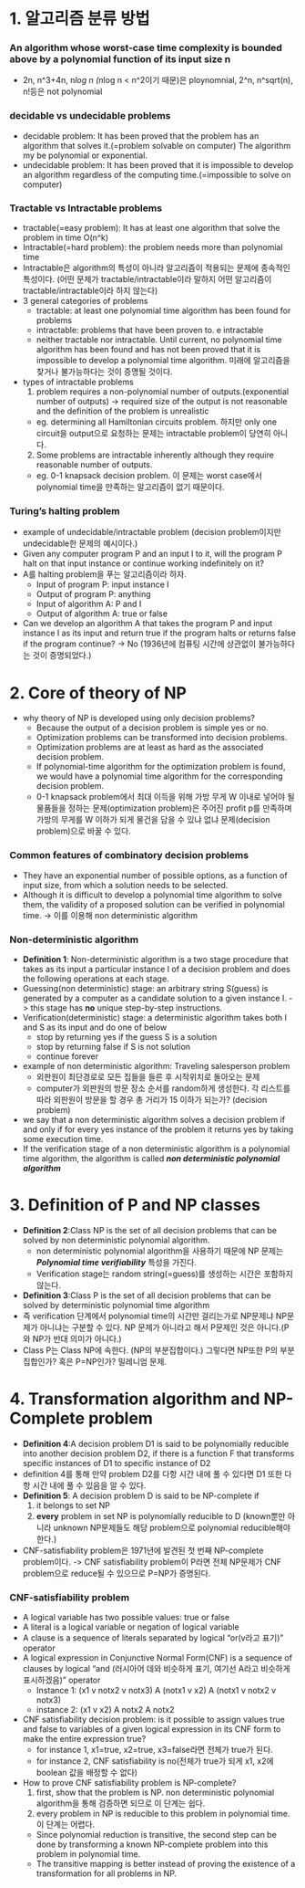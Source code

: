 # 1. 알고리즘 분류 방법
### An algorithm whose worst-case time complexity is bounded above by a polynomial function of its input size n
- 2n, n^3+4n, n*log n (n*log n < n^2이기 때문)은 ploynomnial, 2^n, n^sqrt(n), n!등은 not polynomial

### decidable vs undecidable problems
- decidable problem: It has been proved that the problem has an algorithm that solves it.(=problem solvable on computer) The algorithm my be polynomial or exponential.
- undecidable problem: It has been proved that it is impossible to develop an algorithm regardless of the computing time.(=impossible to solve on computer)

### Tractable vs Intractable problems
- tractable(=easy problem): It has at least one algorithm that solve the problem in time O(n^k)
- Intractable(=hard problem): the problem needs more than polynomial time
- Intractable은 algorithm의 특성이 아니라 알고리즘이 적용되는 문제에 종속적인 특성이다. (어떤 문제가 tractable/intractable이라 말하지 어떤 알고리즘이 tractable/intractable이라 하지 않는다)
- 3 general categories of problems
  - tractable: at least one polynomial time algorithm has been found for problems  
  - intractable: problems that have been proven to. e intractable
  - neither tractable nor intractable. Until current, no polynomial time algorithm has been found and has not been proved that it is impossible to develop a polynomial time algorithm. 미래에 알고리즘을 찾거나 불가능하다는 것이 증명될 것이다.
- types of intractable problems
  1. problem requires a non-polynomial number of outputs.(exponential number of outputs) -> required size of the output is not reasonable and the definition of the problem is unrealistic
    - eg. determining all Hamiltonian circuits problem. 하지만 only one circuit을 output으로 요청하는 문제는 intractable problem이 당연히 아니다.
  2. Some problems are intractable inherently although they require reasonable number of outputs.
    - eg. 0-1 knapsack decision problem. 이 문제는 worst case에서 polynomial time을 만족하는 알고리즘이 없기 때문이다.

### Turing’s halting problem
- example of undecidable/intractable problem (decision problem이지만 undecidable한 문제의 예시이다.)
- Given any computer program P and an input I to it, will the program P halt on that input instance or continue working indefinitely on it?
- A를 halting problem을 푸는 알고리즘이라 하자.
  - Input of program P: input instance I
  - Output of program P: anything
  - Input of algorithm A: P and I
  - Output of algorithm A: true or false
- Can we develop an algorithm A that takes the program P and input instance I as its input and return true if the program halts or returns false if the program continue? -> No (1936년에 컴퓨팅 시간에 상관없이 불가능하다는 것이 증명되었다.)

# 2. Core of theory of NP
- why theory of NP is developed using only decision problems?
  - Because the output of a decision problem is simple yes or no.
  - Optimization problems can be transformed into decision problems.
  - Optimization problems are at least as hard as the associated decision problem.
  - If polynomial-time algorithm for the optimization problem is found, we would have a polynomial time algorithm for the corresponding decision problem.
  - 0-1 knapsack problem에서 최대 이득을 위해 가방 무게 W 이내로 넣어야 될 물품들을 정하는 문제(optimization problem)은 주어진 profit p를 만족하며 가방의 무게를 W 이하가 되게 물건을 담을 수 있냐 없냐 문제(decision problem)으로 바꿀 수 있다.

### Common features of combinatory decision problems
- They have an exponential number of possible options, as a function of input size, from which a solution needs to be selected.
- Although it is difficult to develop a polynomial time algorithm to solve them, the validity of a proposed solution can be verified in polynomial time. -> 이를 이용해 non deterministic algorithm

### Non-deterministic algorithm
-  **Definition 1**: Non-deterministic algorithm is a two stage procedure that takes as its input a particular instance I of a decision problem and does the following operations at each stage.
  - Guessing(non deterministic) stage: an arbitrary string S(guess) is generated by a computer as a candidate solution to a given instance I. -> this stage has **no** unique step-by-step instructions.
  - Verification(deterministic) stage: a deterministic algorithm takes both I and S as its input and do one of below
    - stop by returning yes if the guess S is a solution
    - stop by returning false if S is not solution
    - continue forever
  - example of non deterministic algorithm: Traveling salesperson problem
    - 외판원이 최단경로로 모든 집들을 들른 후 시작위치로 돌아오는 문제
    - computer가 외판원의 방문 장소 순서를 random하게 생성한다. 각 리스트를 따라 외판원이 방문을 할 경우 총 거리가 15 이하가 되는가? (decision problem)
- we say that a non deterministic algorithm solves a decision problem if and only if for every yes instance of the problem it returns yes by taking some execution time.
- If the verification stage of a non deterministic algorithm is a polynomial time algorithm, the algorithm is called **_non deterministic polynomial algorithm_**

# 3. Definition of P and NP classes
- **Definition 2**:Class NP is the set of all decision problems that can be solved by non deterministic polynomial algorithm.
  - non deterministic polynomial algorithm을 사용하기 때문에 NP 문제는 **_Polynomial time verifiability_** 특성을 가진다.
  - Verification stage는 random string(=guess)를 생성하는 시간은 포함하지 않는다.
- **Definition 3**:Class P is the set of all decision problems that can be solved by deterministic polynomial time algorithm
- 즉 verification 단계에서 polynomial time의 시간만 걸리는가로 NP문제냐 NP문제가 아니냐는 구분할 수 있다. NP 문제가 아니라고 해서 P문제인 것은 아니다.(P와 NP가 반대 의미가 아니다.)
- Class P는 Class NP에 속한다. (NP의 부분집합이다.) 그렇다면 NP또한 P의 부분집합인가? 혹은 P=NP인가? 밀레니엄 문제.

# 4. Transformation algorithm and NP-Complete problem
- **Definition 4**:A decision problem D1 is said to be polynomially reducible into another decision problem D2, if there is a function F that transforms specific instances of D1 to specific instance of D2
- definition 4를 통해 만약 problem D2를 다항 시간 내에 풀 수 있다면 D1 또한 다항 시간 내에 풀 수 있음을 알 수 있다.
- **Definition 5**: A decision problem D is said to be NP-complete if
  1. it belongs to set NP
  2. **every** problem in set NP is polynomially reducible to D (known뿐만 아니라 unknown NP문제들도 해당 problem으로 polynomial reducible해야한다.)
- CNF-satisfiability problem은 1971년에 발견된 첫 번째 NP-complete problem이다. -> CNF satisfiability problem이 P라면 전체 NP문제가 CNF problem으로 reduce될 수 있으므로 P=NP가 증명된다.

### CNF-satisfiability problem
- A logical variable has two possible values: true or false
- A literal is a logical variable or negation of logical variable
- A clause is a sequence of literals separated by logical “or(v라고 표기)” operator
- A logical expression in Conjunctive Normal Form(CNF) is a sequence of clauses by logical “and (러시아어 데와 비슷하게 표기, 여기선 A라고 비슷하게 표시하겠음)” operator
  - Instance 1: (x1 v notx2 v notx3) A (notx1 v x2) A (notx1 v notx2 v notx3)
  - instance 2: (x1 v x2) A notx2 A notx2
- CNF satisfiability decision problem: is it possible to assign values true and false to variables of a given logical expression in its CNF form to make the entire expression true?
  - for instance 1, x1=true, x2=true, x3=false라면 전체가 true가 된다.
  - for instance 2, CNF satisfiability is no(전체가 true가 되게 x1, x2에 boolean 값을 배정할 수 없다)
- How to prove CNF satisfiability problem is NP-complete?
  1. first, show that the problem is NP. non deterministic polynomial algorithm을 통해 검증하면 되므로 이 단계는 쉽다.
  2. every problem in NP is reducible to this problem in polynomial time. 이 단계는 어렵다.
    - Since polynomial reduction is transitive, the second step can be done by transforming a known NP-complete problem into this problem in polynomial time.
    - The transitive mapping is better instead of proving the existence of a transformation for all problems in NP.
